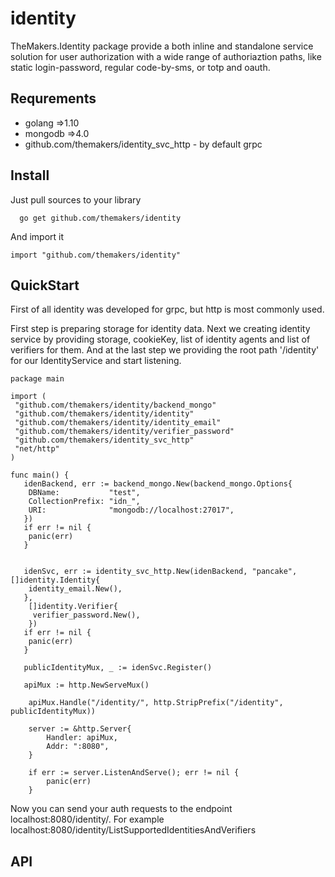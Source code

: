 # identity


TheMakers.Identity package provide a both inline and standalone service solution for user authorization with a wide range  of authoriaztion paths, like static login-password, regular code-by-sms, or totp and oauth.

  ## Requrements
  
  - golang =>1.10
  - mongodb =>4.0
  - github.com/themakers/identity_svc_http - by default grpc
  
  ## Install
  
  Just pull sources to your library
  
  ```
    go get github.com/themakers/identity
  ```
  
  And import it 
  
  ```
  import "github.com/themakers/identity"
  ```
  
  ## QuickStart
  
  First of all identity was developed for grpc, but http is most commonly used.
  
  First step is preparing storage for identity data. Next we creating identity service by providing storage, cookieKey, list of identity agents and list of verifiers for them. And at the last step we providing the root path '/identity' for our IdentityService and start listening. 
  
  ``` 
  package main
  
  import (
   "github.com/themakers/identity/backend_mongo"
   "github.com/themakers/identity/identity"
   "github.com/themakers/identity/identity_email"
   "github.com/themakers/identity/verifier_password"
   "github.com/themakers/identity_svc_http"
   "net/http"
  )
  
  func main() {
     idenBackend, err := backend_mongo.New(backend_mongo.Options{
      DBName:           "test",
      CollectionPrefix: "idn_",
      URI:              "mongodb://localhost:27017",
     })
     if err != nil {
      panic(err)
     }
  
  
     idenSvc, err := identity_svc_http.New(idenBackend, "pancake", []identity.Identity{
      identity_email.New(),
     },
      []identity.Verifier{
       verifier_password.New(),
      })
     if err != nil {
      panic(err)
     }
  
     publicIdentityMux, _ := idenSvc.Register()
  
     apiMux := http.NewServeMux()
  
      apiMux.Handle("/identity/", http.StripPrefix("/identity", publicIdentityMux))
  
      server := &http.Server{
          Handler: apiMux,
          Addr: ":8080",
      }
  
      if err := server.ListenAndServe(); err != nil {
          panic(err)
      }

  ```
  
  Now you can send your auth requests  to the endpoint   localhost:8080/identity/. For example localhost:8080/identity/ListSupportedIdentitiesAndVerifiers
  
  ## API